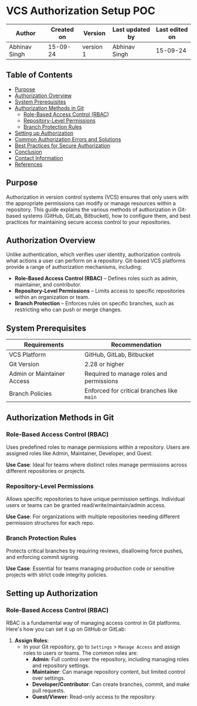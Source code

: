 # VCS Authorization Setup POC

|  Author        | Created on |  Version  | Last updated by  | Last edited on |
|----------------|------------|-----------|------------------|----------------|
| Abhinav Singh  |   15-09-24 | version 1 |   Abhinav Singh  |     15-09-24   |
  
## Table of Contents
- [Purpose](#purpose)
- [Authorization Overview](#authorization-overview)
- [System Prerequisites](#system-prerequisites)
- [Authorization Methods in Git](#authorization-methods-in-git)
  - [Role-Based Access Control (RBAC)](#role-based-access-control-rbac)
  - [Repository-Level Permissions](#repository-level-permissions)
  - [Branch Protection Rules](#branch-protection-rules)
- [Setting up Authorization](#setting-up-authorization)
- [Common Authorization Errors and Solutions](#common-authorization-errors-and-solutions)
- [Best Practices for Secure Authorization](#best-practices-for-secure-authorization)
- [Conclusion](#conclusion)
- [Contact Information](#contact-information)
- [References](#references)

## Purpose
Authorization in version control systems (VCS) ensures that only users with the appropriate permissions can modify or manage resources within a repository. This guide explains the various methods of authorization in Git-based systems (GitHub, GitLab, Bitbucket), how to configure them, and best practices for maintaining secure access control to your repositories.

## Authorization Overview
Unlike authentication, which verifies user identity, authorization controls what actions a user can perform on a repository. Git-based VCS platforms provide a range of authorization mechanisms, including:

- **Role-Based Access Control (RBAC)** – Defines roles such as admin, maintainer, and contributor.
- **Repository-Level Permissions** – Limits access to specific repositories within an organization or team.
- **Branch Protection** – Enforces rules on specific branches, such as restricting who can push or merge changes.

## System Prerequisites

| Requirements         | Recommendation                |
|----------------------|-------------------------------|
| VCS Platform          | GitHub, GitLab, Bitbucket     |
| Git Version           | 2.28 or higher                |
| Admin or Maintainer Access | Required to manage roles and permissions |
| Branch Policies       | Enforced for critical branches like `main` |

## Authorization Methods in Git

### Role-Based Access Control (RBAC)
Uses predefined roles to manage permissions within a repository. Users are assigned roles like Admin, Maintainer, Developer, and Guest.

**Use Case**: Ideal for teams where distinct roles manage permissions across different repositories or projects.

### Repository-Level Permissions
Allows specific repositories to have unique permission settings. Individual users or teams can be granted read/write/maintain/admin access.

**Use Case**: For organizations with multiple repositories needing different permission structures for each repo.

### Branch Protection Rules
Protects critical branches by requiring reviews, disallowing force pushes, and enforcing commit signing.

**Use Case**: Essential for teams managing production code or sensitive projects with strict code integrity policies.

## Setting up Authorization

### Role-Based Access Control (RBAC)
RBAC is a fundamental way of managing access control in Git platforms. Here's how you can set it up on GitHub or GitLab:

1. **Assign Roles**:
   - In your Git repository, go to `Settings` > `Manage Access` and assign roles to users or teams. The common roles are:
     - **Admin**: Full control over the repository, including managing roles and repository settings.
     - **Maintainer**: Can manage repository content, but limited control over settings.
     - **Developer/Contributor**: Can create branches, commit, and make pull requests.
     - **Guest/Viewer**: Read-only access to the repository.
